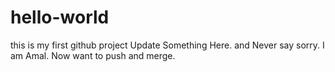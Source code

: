 # hello-world
this is my first github project
Update Something Here.
and Never say sorry.
I am Amal.
Now want to push and merge.
